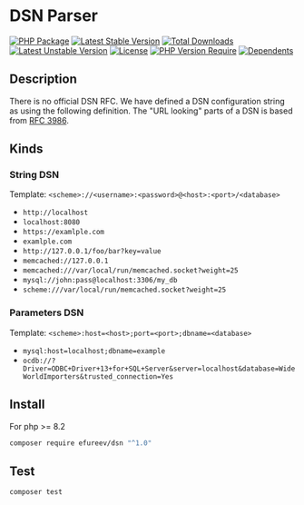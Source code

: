 # DSN Parser

[![PHP Package](https://github.com/efureev/php-dsn/actions/workflows/php.yml/badge.svg)](https://github.com/efureev/php-dsn/actions/workflows/php.yml)
[![Latest Stable Version](http://poser.pugx.org/efureev/dsn/v)](https://packagist.org/packages/efureev/dsn)
[![Total Downloads](http://poser.pugx.org/efureev/dsn/downloads)](https://packagist.org/packages/efureev/dsn)
[![Latest Unstable Version](http://poser.pugx.org/efureev/dsn/v/unstable)](https://packagist.org/packages/efureev/dsn)
[![License](http://poser.pugx.org/efureev/dsn/license)](https://packagist.org/packages/efureev/dsn)
[![PHP Version Require](http://poser.pugx.org/efureev/dsn/require/php)](https://packagist.org/packages/efureev/dsn)
[![Dependents](http://poser.pugx.org/efureev/dsn/dependents)](https://packagist.org/packages/efureev/dsn)

## Description

There is no official DSN RFC. We have defined a DSN configuration string as using the following definition. 
The "URL looking" parts of a DSN is based from [RFC 3986](https://datatracker.ietf.org/doc/html/rfc3986).

## Kinds

### String DSN

Template: `<scheme>://<username>:<password>@<host>:<port>/<database>`

- `http://localhost`
- `localhost:8080`
- `https://examlple.com`
- `examlple.com`
- `http://127.0.0.1/foo/bar?key=value`
- `memcached://127.0.0.1`
- `memcached:///var/local/run/memcached.socket?weight=25`
- `mysql://john:pass@localhost:3306/my_db`
- `scheme:///var/local/run/memcached.socket?weight=25`


### Parameters DSN
Template: `<scheme>:host=<host>;port=<port>;dbname=<database>`

- `mysql:host=localhost;dbname=example`
- `ocdb://?Driver=ODBC+Driver+13+for+SQL+Server&server=localhost&database=WideWorldImporters&trusted_connection=Yes`

## Install

For php >= 8.2

```bash
composer require efureev/dsn "^1.0"
```

## Test

```bash
composer test
```
